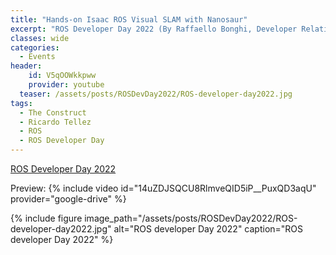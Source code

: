 ```yaml
---
title: "Hands-on Isaac ROS Visual SLAM with Nanosaur"
excerpt: "ROS Developer Day 2022 (By Raffaello Bonghi, Developer Relations manager AI & Robotics - NVIDIA)"
classes: wide
categories:
  - Events
header:
    id: V5qOOWkkpww
    provider: youtube
  teaser: /assets/posts/ROSDevDay2022/ROS-developer-day2022.jpg
tags:
  - The Construct
  - Ricardo Tellez
  - ROS
  - ROS Developer Day
---
```




[ROS Developer Day 2022](https://www.theconstructsim.com/ros-developers-day-2022)

Preview:
{% include video id="14uZDJSQCU8RlmveQID5iP__PuxQD3aqU" provider="google-drive" %}

{% include figure image_path="/assets/posts/ROSDevDay2022/ROS-developer-day2022.jpg" alt="ROS developer Day 2022" caption="ROS developer Day 2022" %}
